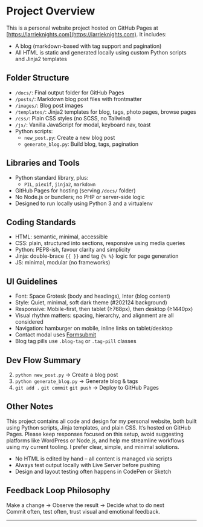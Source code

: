 # Project Overview

This is a personal website project hosted on GitHub Pages at [https://larrieknights.com](https://larrieknights.com). It includes:

- A blog (markdown-based with tag support and pagination)
- All HTML is static and generated locally using custom Python scripts and Jinja2 templates

## Folder Structure

- `/docs/`: Final output folder for GitHub Pages
- `/posts/`: Markdown blog post files with frontmatter
- `/images/`: Blog post images
- `/templates/`: Jinja2 templates for blog, tags, photo pages, browse pages
- `/css/`: Plain CSS styles (no SCSS, no Tailwind)
- `/js/`: Vanilla JavaScript for modal, keyboard nav, toast
- Python scripts:
  - `new_post.py`: Create a new blog post
  - `generate_blog.py`: Build blog, tags, pagination

## Libraries and Tools

- Python standard library, plus:
  - `PIL`, `piexif`, `jinja2`, `markdown`
- GitHub Pages for hosting (serving `/docs/` folder)
- No Node.js or bundlers; no PHP or server-side logic
- Designed to run locally using Python 3 and a virtualenv

## Coding Standards

- HTML: semantic, minimal, accessible
- CSS: plain, structured into sections, responsive using media queries
- Python: PEP8-ish, favour clarity and simplicity
- Jinja: double-brace `{{ }}` and tag `{% %}` logic for page generation
- JS: minimal, modular (no frameworks)

## UI Guidelines

- Font: Space Grotesk (body and headings), Inter (blog content)
- Style: Quiet, minimal, soft dark theme (#202124 background)
- Responsive: Mobile-first, then tablet (≥768px), then desktop (≥1440px)
- Visual rhythm matters: spacing, hierarchy, and alignment are all considered
- Navigation: hamburger on mobile, inline links on tablet/desktop
- Contact modal uses [Formsubmit](https://formsubmit.co)
- Blog tag pills use `.blog-tag` or `.tag-pill` classes

## Dev Flow Summary

2. `python new_post.py` → Create a blog post
3. `python generate_blog.py` → Generate blog & tags
5. `git add .` `git commit` `git push` → Deploy to GitHub Pages

## Other Notes

This project contains all code and design for my personal website, both built using Python scripts, Jinja templates, and plain CSS. It’s hosted on GitHub Pages. Please keep responses focused on this setup, avoid suggesting platforms like WordPress or Node.js, and help me streamline workflows using my current tooling. I prefer clear, simple, and minimal solutions.

- No HTML is edited by hand – all content is managed via scripts
- Always test output locally with Live Server before pushing
- Design and layout testing often happens in CodePen or Sketch

## Feedback Loop Philosophy

Make a change → Observe the result → Decide what to do next  
Commit often, test often, trust visual and emotional feedback.

---